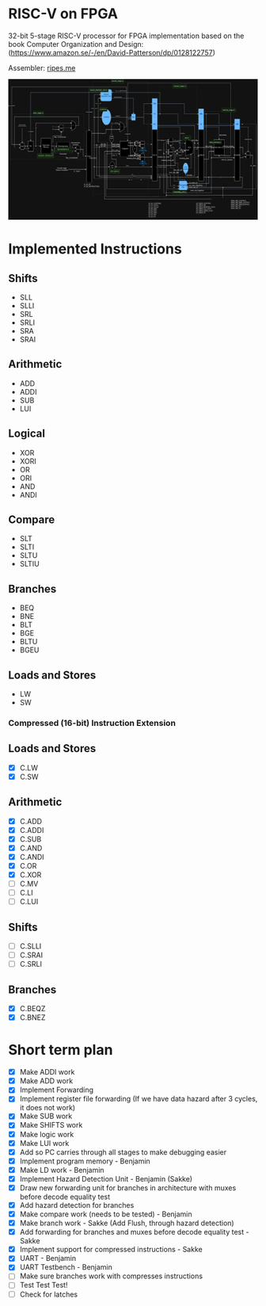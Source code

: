 # RISC-V on FPGA

32-bit 5-stage RISC-V processor for FPGA implementation based on the book Computer Organization and Design: (https://www.amazon.se/-/en/David-Patterson/dp/0128122757)

Assembler: [ripes.me](https://ripes.me/)

![alt text](image.png)

# Implemented Instructions
## Shifts
- SLL
- SLLI
- SRL
- SRLI
- SRA
- SRAI
## Arithmetic
- ADD
- ADDI
- SUB
- LUI
## Logical
- XOR
- XORI
- OR
- ORI
- AND
- ANDI
## Compare
- SLT
- SLTI
- SLTU
- SLTIU
## Branches
- BEQ
- BNE
- BLT
- BGE
- BLTU
- BGEU
## Loads and Stores
- LW
- SW
### Compressed (16-bit) Instruction Extension
## Loads and Stores
-[x] C.LW
-[x] C.SW
## Arithmetic
-[x] C.ADD
-[x] C.ADDI
-[x] C.SUB
-[x] C.AND
-[x] C.ANDI
-[x] C.OR
-[x] C.XOR
-[ ] C.MV
-[ ] C.LI
-[ ] C.LUI
## Shifts
-[ ] C.SLLI
-[ ] C.SRAI
-[ ] C.SRLI
## Branches
-[x] C.BEQZ
-[x] C.BNEZ

# Short term plan
- [x] Make ADDI work
- [x] Make ADD work
- [x] Implement Forwarding
- [x] Implement register file forwarding (If we have data hazard after 3 cycles, it does not work)
- [x] Make SUB work
- [x] Make SHIFTS work
- [x] Make logic work
- [x] Make LUI work
- [x] Add so PC carries through all stages to make debugging easier
- [x] Implement program memory - Benjamin
- [x] Make LD work - Benjamin
- [x] Implement Hazard Detection Unit - Benjamin (Sakke)
- [x] Draw new forwarding unit for branches in architecture with muxes before decode equality test
- [x] Add hazard detection for branches
- [x] Make compare work (needs to be tested) - Benjamin
- [x] Make branch work - Sakke (Add Flush, through hazard detection)
- [x] Add forwarding for branches and muxes before decode equality test - Sakke
- [x] Implement support for compressed instructions - Sakke
- [x] UART - Benjamin
- [x] UART Testbench - Benjamin
- [ ] Make sure branches work with compresses instructions
- [ ] Test Test Test!
- [ ] Check for latches